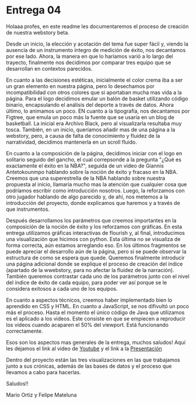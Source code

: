 # Entrega 04
Holaaa profes, en este readme les documentaremos el proceso de creación de nuestra webstory beta. 

Desde un inicio, la elección y acotación del tema fue super fácil y, viendo la ausencia de un instrumento íntegro de medición de éxito, nos decantamos por ese lado. Ahora, la manera en que lo haríamos varió a lo largo del trayecto, finalmente nos decidimos por comparar tres equipo que se desarrollan en contextos parecidos.

En cuanto a las decisiones estéticas, inicialmente el color crema iba a ser un gran elemento en nuestra página, pero lo desechamos por incompatibilidad con otros colores que si aportaban mucha mas vida a la página. Para el logo decidimos emular un balón de basket utilizando código binario, encapsulando el análisis del deporte a través de datos. Ahora último, lo animamos un poco. EN cuanto a la tipografía, nos decantamos por Figtree, que emula un poco más la fuente que se usaría en un blog de basketball. La inicial era Archivo Black, pero al visualizarla resultaba muy tosca. También, en un inicio, queríamos añadir mas de una página a la webstory, pero, a causa de falta de conocimiento y fluidez de la narratividad, decidimos mantenerla en un scroll fluido.

En cuanto a la composición de la página, decidimos iniciar con el logo en solitario seguido del gancho, el cual correpsonde a la pregunta "¿Qué es exactamente el éxito en la NBA?", seguida de un video de Giannis Antetokounmpo hablando sobre la noción de éxito y fracaso en la NBA. Creemos que una superestrella de la NBA hablando sobre nuestra propuesta al inicio, llamaría mucho mas la atención que cualquier cosa que podríamos escribir como introducción nosotros. Luego, la reforzamos con otro jugador hablando de algo parecido y, de ahí, nos metemos a la introducción del proyecto, donde explicamos que haremos y a través de que instrumentos. 

Después desarrollamos los parámetros que creemos importantes en la composición de la noción de éxito y los reforzamos con gráficas. En esta entrega utilizamos gráficas interactivas de flourish y, al final, introducimos una visualización que hicimos con python. Esta última no se visualiza de forma correcta, aún estamos arreglando eso. En los últimos fragmentos se puede apreciar el desarrollo aún de la página, pero si se puede observar la estructura de como se espera que quede. Queremos finalmente introducir una página adicional donde se explique el proceso de creación del índice (apartado de la wwebstory, para no afectar la fluidez de la narración). También queremos contrastar cada uno de los parámetros junto con el nivel del índice de éxito de cada equipo, para poder ver así porque se le considera exitosos a cada uno de los equipos.

En cuanto a aspectos técnicos, creemos haber implementado bien lo aprendido en CSS y HTML. En cuanto a JavaScript, se nos difivultó un poco más el proceso. Hasta el momento el único código de Java que utilizamos es el aplicado a los videos. Este consiste en que se empiecen a reproducir los videos cuando acaparen el 50% del viewport. Está funcionando correctamente.

Esos son los aspectos mas generales de la entrega, muchos saludos!
Aquí les dejamos el link al video de [Youtube](https://youtu.be/fDdosQAk__0) y el link a la [Presentación](https://www.canva.com/design/DAGIEjE_M_w/JrFDZCxhr458FpYa2h21kQ/edit?utm_content=DAGIEjE_M_w&utm_campaign=designshare&utm_medium=link2&utm_source=sharebutton)

Dentro del proyecto están las tres visualizaciones en las que trabajamos junto a sus crónicas, además de las bases de datos y el proceso que llevamos a cabo para hacerlas. 

Saludos!!

Mario Ortiz y Felipe Mateluna

